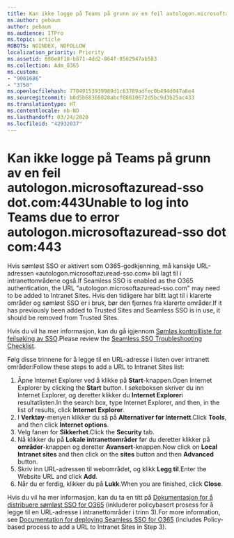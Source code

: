 ```yaml
---
title: Kan ikke logge på Teams på grunn av en feil autologon.microsoftazuread-sso.com:443
ms.author: pebaum
author: pebaum
ms.audience: ITPro
ms.topic: article
ROBOTS: NOINDEX, NOFOLLOW
localization_priority: Priority
ms.assetid: 686e8f18-b871-4dd2-864f-8562947ab583
ms.collection: Adm_O365
ms.custom:
- "9001686"
- "3750"
ms.openlocfilehash: 77049153939989d1c63789adfec0b494d047a6e4
ms.sourcegitcommit: b0d5b68366028abcf08610672d5bc9d3b25ac433
ms.translationtype: HT
ms.contentlocale: nb-NO
ms.lasthandoff: 03/24/2020
ms.locfileid: "42932037"
---
```

# <a name="unable-to-log-into-teams-due-to-error-autologonmicrosoftazuread-sso-dot-com443"></a><span data-ttu-id="89057-102">Kan ikke logge på Teams på grunn av en feil autologon.microsoftazuread-sso dot.com:443</span><span class="sxs-lookup"><span data-stu-id="89057-102">Unable to log into Teams due to error autologon.microsoftazuread-sso dot com:443</span></span>

<span data-ttu-id="89057-103">Hvis sømløst SSO er aktivert som O365-godkjenning, må kanskje URL-adressen «autologon.microsoftazuread-sso.com» bli lagt til i intranettområdene også.</span><span class="sxs-lookup"><span data-stu-id="89057-103">If Seamless SSO is enabled as the O365 authentication, the URL "autologon.microsoftazuread-sso.com" may need to be added to Intranet Sites.</span></span>  <span data-ttu-id="89057-104">Hvis den tidligere har blitt lagt til i klarerte områder og sømløst SSO er i bruk, bør den fjernes fra klarerte områder.</span><span class="sxs-lookup"><span data-stu-id="89057-104">If it has previously been added to Trusted Sites  and Seamless SSO is in use, it should be removed from Trusted Sites.</span></span>

<span data-ttu-id="89057-105">Hvis du vil ha mer informasjon, kan du gå igjennom [Sømløs kontrollliste for feilsøking av SSO](https://docs.microsoft.com/azure/active-directory/hybrid/tshoot-connect-sso#troubleshooting-checklist).</span><span class="sxs-lookup"><span data-stu-id="89057-105">Please review the [Seamless SSO Troubleshooting Checklist](https://docs.microsoft.com/azure/active-directory/hybrid/tshoot-connect-sso#troubleshooting-checklist).</span></span>

<span data-ttu-id="89057-106">Følg disse trinnene for å legge til en URL-adresse i listen over intranett områder:</span><span class="sxs-lookup"><span data-stu-id="89057-106">Follow these steps to add a URL to Intranet Sites list:</span></span>

1. <span data-ttu-id="89057-107">Åpne Internet Explorer ved å klikke på **Start**-knappen.</span><span class="sxs-lookup"><span data-stu-id="89057-107">Open Internet Explorer by clicking the **Start** button.</span></span> <span data-ttu-id="89057-108">I søkeboksen skriver du inn Internet Explorer, og deretter klikker du **Internet Explorer**i resultatlisten.</span><span class="sxs-lookup"><span data-stu-id="89057-108">In the search box, type Internet Explorer, and then, in the list of results, click **Internet Explorer**.</span></span>
2. <span data-ttu-id="89057-109">I **Verktøy**-menyen klikker du så på **Alternativer for Internett**.</span><span class="sxs-lookup"><span data-stu-id="89057-109">Click **Tools**, and then click **Internet options**.</span></span>
3. <span data-ttu-id="89057-110">Velg fanen for **Sikkerhet**.</span><span class="sxs-lookup"><span data-stu-id="89057-110">Click the **Security** tab.</span></span>
4. <span data-ttu-id="89057-111">Nå klikker du på **Lokale intranettområder** før du deretter klikker på **områder**-knappen og deretter **Avansert**-knappen.</span><span class="sxs-lookup"><span data-stu-id="89057-111">Now click on **Local Intranet sites** and then click on the **sites** button and then **Advanced** button.</span></span>
5. <span data-ttu-id="89057-112">Skriv inn URL-adressen til webområdet, og klikk **Legg til**.</span><span class="sxs-lookup"><span data-stu-id="89057-112">Enter the Website URL and click **Add**.</span></span>
6. <span data-ttu-id="89057-113">Når du er ferdig, klikker du på **Lukk**.</span><span class="sxs-lookup"><span data-stu-id="89057-113">When you are finished, click **Close**.</span></span>

<span data-ttu-id="89057-114">Hvis du vil ha mer informasjon, kan du ta en titt på [Dokumentasjon for å distribuere sømløst SSO for O365](https://docs.microsoft.com/azure/active-directory/hybrid/how-to-connect-sso-quick-start) (inkluderer policybasert prosess for å legge til en URL-adresse i intranettområder i trinn 3).</span><span class="sxs-lookup"><span data-stu-id="89057-114">For more information, see [Documentation for deploying Seamless SSO for O365](https://docs.microsoft.com/azure/active-directory/hybrid/how-to-connect-sso-quick-start) (includes Policy-based process to add a URL to Intranet Sites in Step 3).</span></span>
